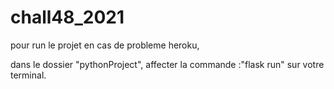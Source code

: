 # chall48_2021


pour run le projet en cas de probleme heroku,

dans le dossier "pythonProject", affecter la commande :"flask run" sur votre terminal.
